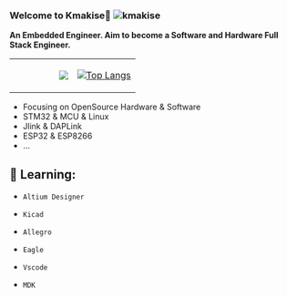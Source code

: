 ### Welcome to Kmakise👋  <img src="https://komarev.com/ghpvc/?username=kmakise" alt="kmakise" />  
**An Embedded Engineer. Aim to become a Software and Hardware Full Stack Engineer.**

<table>
<tr>
<td style = "width: 50%;">
<img align="right" src="https://github-readme-stats.vercel.app/api?username=kmakise&show_icons=true&icon_color=CE1D2D&text_color=718096&bg_color=ffffff&hide_title=true" />  

</td>
<td style = "width: 50%;">

[![Top Langs](https://github-readme-stats.vercel.app/api/top-langs/?username=kmakise&count_private=true&include_all_commits=true&hide_border=true&layout=compact)](http://apex.linn.top/)

</td>

</table>  

* Focusing on OpenSource Hardware & Software
* STM32 & MCU & Linux
* Jlink & DAPLink
* ESP32 & ESP8266
* ...
## :seedling: Learning:

- `Altium Designer`
- `Kicad`
- `Allegro`
- `Eagle`

- `Vscode`
- `MDK`
